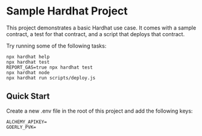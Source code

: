 # Sample Hardhat Project

This project demonstrates a basic Hardhat use case. It comes with a sample contract, a test for that contract, and a script that deploys that contract.

Try running some of the following tasks:

```shell
npx hardhat help
npx hardhat test
REPORT_GAS=true npx hardhat test
npx hardhat node
npx hardhat run scripts/deploy.js
```

## Quick Start

Create a new .env file in the root of this project and add the following keys:

```shell
ALCHEMY_APIKEY=
GOERLY_PVK=
```